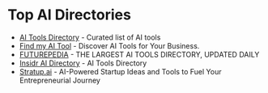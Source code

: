 # Top AI Directories

- [AI Tools Directory](https://aitoolsdirectory.com/) - Curated list of AI tools
- [Find my AI Tool](https://findmyaitool.com/) - Discover AI Tools for Your Business.
- [FUTUREPEDIA](https://www.futurepedia.io/) - THE LARGEST AI TOOLS DIRECTORY, UPDATED DAILY
- [Insidr AI Directory](https://www.insidr.ai/ai-tools/) - AI Tools Directory
- [Stratup.ai](https://stratup.ai/) - AI-Powered Startup Ideas and Tools to Fuel Your Entrepreneurial Journey

